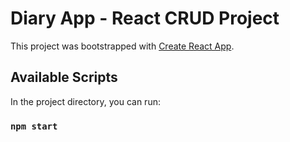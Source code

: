 # Diary App - React CRUD Project

This project was bootstrapped with [Create React App](https://github.com/facebook/create-react-app).

## Available Scripts

In the project directory, you can run:

### `npm start`
